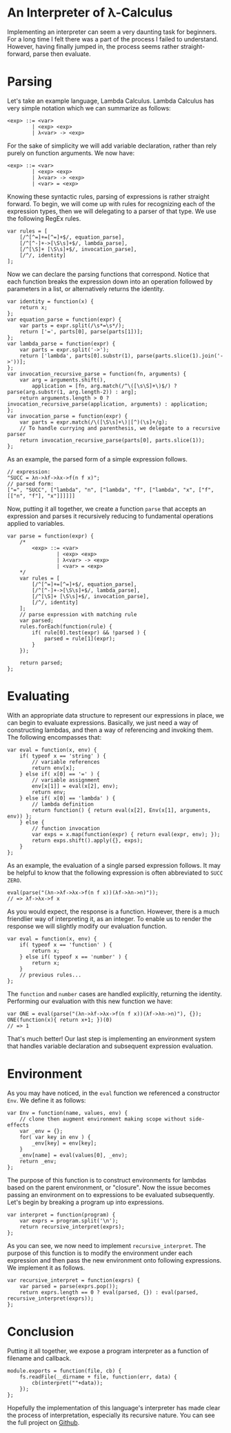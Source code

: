 An Interpreter of λ-Calculus
============================
Implementing an interpreter can seem a very daunting task for beginners. For a long time I felt there was a part of the process I failed to understand. However, having finally jumped in, the process seems rather straight-forward, parse then evaluate.

Parsing
=======
Let's take an example language, Lambda Calculus. Lambda Calculus has very simple notation which we can summarize as follows:

```language-types
<exp> ::= <var>
		| <exp> <exp>
		| λ<var> -> <exp>
```

For the sake of simplicity we will add variable declaration, rather than rely purely on function arguments. We now have:

```language-types
<exp> ::= <var>
		| <exp> <exp>
		| λ<var> -> <exp>
		| <var> = <exp>
```

Knowing these syntactic rules, parsing of expressions is rather straight forward. To begin, we will come up with rules for recognizing each of the expression types, then we will delegating to a parser of that type. We use the following RegEx rules.

```language-javascript
var rules = [
	[/^[^=]+=[^=]+$/, equation_parse],
	[/^[^-]+->[\S\s]+$/, lambda_parse],
	[/^[\S]+ [\S\s]+$/, invocation_parse],
	[/^/, identity]
];
```

Now we can declare the parsing functions that correspond. Notice that each function breaks the expression down into an operation followed by parameters in a list, or alternatively returns the identity.

```language-javascript
var identity = function(x) {
	return x;
};
var equation_parse = function(expr) {
	var parts = expr.split(/\s*=\s*/);
	return ['=', parts[0], parse(parts[1])];
};
var lambda_parse = function(expr) {
	var parts = expr.split('->');
	return ['lambda', parts[0].substr(1), parse(parts.slice(1).join('->'))];
};
var invocation_recursive_parse = function(fn, arguments) {
	var arg = arguments.shift(),
		application = [fn, arg.match(/^\([\s\S]+\)$/) ? parse(arg.substr(1, arg.length-2)) : arg];
	return arguments.length > 0 ? invocation_recursive_parse(application, arguments) : application;
};
var invocation_parse = function(expr) {
	var parts = expr.match(/\([\S\s]+\)|[^)(\s]+/g);
	// To handle currying and parenthesis, we delegate to a recursive parser
	return invocation_recursive_parse(parts[0], parts.slice(1));
};
```

As an example, the parsed form of a simple expression follows.

```language-javascript
// expression:
"SUCC = λn->λf->λx->f(n f x)";
// parsed form:
["=", "SUCC", ["lambda", "n", ["lambda", "f", ["lambda", "x", ["f", [["n", "f"], "x"]]]]]]
```

Now, putting it all together, we create a function `parse` that accepts an expression and parses it recursively reducing to fundamental operations applied to variables.

```language-javascript
var parse = function(expr) {
	/*
		<exp> ::= <var>
				| <exp> <exp>
				| λ<var> -> <exp>
				| <var> = <exp>
	*/
	var rules = [
		[/^[^=]+=[^=]+$/, equation_parse],
		[/^[^-]+->[\S\s]+$/, lambda_parse],
		[/^[\S]+ [\S\s]+$/, invocation_parse],
		[/^/, identity]
	];
	// parse expression with matching rule
	var parsed;
	rules.forEach(function(rule) {
		if( rule[0].test(expr) && !parsed ) {
			parsed = rule[1](expr);
		}
	});

	return parsed;
};
```

Evaluating
==========
With an appropriate data structure to represent our expressions in place, we can begin to evaluate expressions. Basically, we just need a way of constructing lambdas, and then a way of referencing and invoking them. The following encompasses that:

```language-javascript
var eval = function(x, env) {
	if( typeof x == 'string' ) {
		// variable references
		return env[x];
	} else if( x[0] == '=' ) {
		// variable assignment
		env[x[1]] = eval(x[2], env);
		return env;
	} else if( x[0] == 'lambda' ) {
		// lambda definition
		return function() { return eval(x[2], Env(x[1], arguments, env)) };
	} else {
		// function invocation
		var exps = x.map(function(expr) { return eval(expr, env); });
		return exps.shift().apply({}, exps);
	}	
};
```

As an example, the evaluation of a single parsed expression follows. It may be helpful to know that the following expression is often abbreviated to `SUCC ZERO`.

```language-javascript
eval(parse("(λn->λf->λx->f(n f x))(λf->λn->n)"));
// => λf->λx->f x
```

As you would expect, the response is a function. However, there is a much friendlier way of interpreting it, as an integer. To enable us to render the response we will slightly modify our evaluation function.

```language-javascript
var eval = function(x, env) {
	if( typeof x == 'function' ) {
		return x;
	} else if( typeof x == 'number' ) {
		return x;
	}
	// previous rules...	
};
```

The `function` and `number` cases are handled explicitly, returning the identity. Performing our evaluation with this new function we have:

```language-javascript
var ONE = eval(parse("(λn->λf->λx->f(n f x))(λf->λn->n)"), {});
ONE(function(x){ return x+1; })(0)
// => 1
```

That's much better! Our last step is implementing an environment system that handles variable declaration and subsequent expression evaluation. 

Environment
===========
As you may have noticed, in the `eval` function we referenced a constructor `Env`. We define it as follows:

```language-javascript
var Env = function(name, values, env) {
	// clone then augment environment making scope without side-effects
	var _env = {};
	for( var key in env ) {
		_env[key] = env[key];
	}
	_env[name] = eval(values[0], _env);
	return _env;
};
```

The purpose of this function is to construct environments for lambdas based on the parent environment, or "closure". Now the issue becomes passing an environment on to expressions to be evaluated subsequently. Let's begin by breaking a program up into expressions.

```language-javascript
var interpret = function(program) {
	var exprs = program.split('\n');
	return recursive_interpret(exprs);
};
```

As you can see, we now need to implement `recursive_interpret`. The purpose of this function is to modify the environment under each expression and then pass the new environment onto following expressions. We implement it as follows.

```language-javascript
var recursive_interpret = function(exprs) {
	var parsed = parse(exprs.pop());
	return exprs.length == 0 ? eval(parsed, {}) : eval(parsed, recursive_interpret(exprs));
};
```

Conclusion
==========
Putting it all together, we expose a program interpreter as a function of filename and callback.

```language-javascript
module.exports = function(file, cb) {
	fs.readFile(__dirname + file, function(err, data) {
		cb(interpret(""+data));
	});	
};
```

Hopefully the implementation of this language's interpreter has made clear the process of interpretation, especially its recursive nature. You can see the full project on [Github](https://github.com/mattneary/Lambda-Calculus-Interpreter).